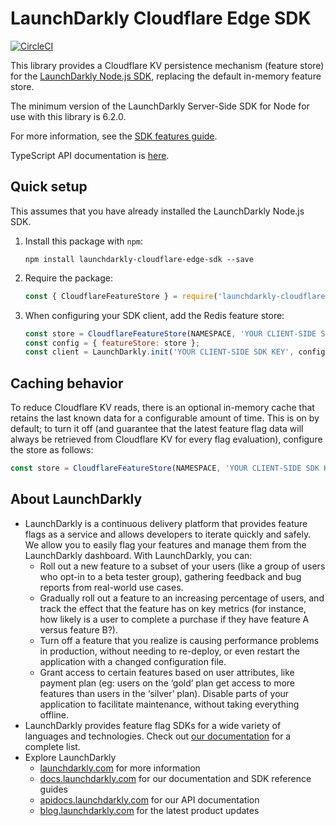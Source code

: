# LaunchDarkly Cloudflare Edge SDK

[![CircleCI](https://circleci.com/gh/launchdarkly/cloudflare-edge-sdk.svg?style=svg)](https://circleci.com/gh/launchdarkly/cloudflare-edge-sdk)

This library provides a Cloudflare KV persistence mechanism (feature store) for the [LaunchDarkly Node.js SDK](https://github.com/launchdarkly/node-server-sdk), replacing the default in-memory feature store.

The minimum version of the LaunchDarkly Server-Side SDK for Node for use with this library is 6.2.0.

For more information, see the [SDK features guide](https://docs.launchdarkly.com/sdk/features/database-integrations).

TypeScript API documentation is [here](https://launchdarkly.github.io/cloudflare-edge-sdk).

## Quick setup

This assumes that you have already installed the LaunchDarkly Node.js SDK.

1. Install this package with `npm`:
   ```
   npm install launchdarkly-cloudflare-edge-sdk --save
   ```

2. Require the package:
   ```javascript
   const { CloudflareFeatureStore } = require('launchdarkly-cloudflare-edge-sdk');
    ```

3. When configuring your SDK client, add the Redis feature store:
   ```javascript
   const store = CloudflareFeatureStore(NAMESPACE, 'YOUR CLIENT-SIDE SDK KEY');
   const config = { featureStore: store };
   const client = LaunchDarkly.init('YOUR CLIENT-SIDE SDK KEY', config);
   ```

## Caching behavior

To reduce Cloudflare KV reads, there is an optional in-memory cache that retains the last known data for a configurable amount of time. This is on by default; to turn it off (and guarantee that the latest feature flag data will always be retrieved from Cloudflare KV for every flag evaluation), configure the store as follows:

```javascript
const store = CloudflareFeatureStore(NAMESPACE, 'YOUR CLIENT-SIDE SDK KEY', { cacheTTL: 0 });
```

## About LaunchDarkly

* LaunchDarkly is a continuous delivery platform that provides feature flags as a service and allows developers to iterate quickly and safely. We allow you to easily flag your features and manage them from the LaunchDarkly dashboard.  With LaunchDarkly, you can:
    * Roll out a new feature to a subset of your users (like a group of users who opt-in to a beta tester group), gathering feedback and bug reports from real-world use cases.
    * Gradually roll out a feature to an increasing percentage of users, and track the effect that the feature has on key metrics (for instance, how likely is a user to complete a purchase if they have feature A versus feature B?).
    * Turn off a feature that you realize is causing performance problems in production, without needing to re-deploy, or even restart the application with a changed configuration file.
    * Grant access to certain features based on user attributes, like payment plan (eg: users on the ‘gold’ plan get access to more features than users in the ‘silver’ plan). Disable parts of your application to facilitate maintenance, without taking everything offline.
* LaunchDarkly provides feature flag SDKs for a wide variety of languages and technologies. Check out [our documentation](https://docs.launchdarkly.com/docs) for a complete list.
* Explore LaunchDarkly
    * [launchdarkly.com](https://www.launchdarkly.com/ "LaunchDarkly Main Website") for more information
    * [docs.launchdarkly.com](https://docs.launchdarkly.com/  "LaunchDarkly Documentation") for our documentation and SDK reference guides
    * [apidocs.launchdarkly.com](https://apidocs.launchdarkly.com/  "LaunchDarkly API Documentation") for our API documentation
    * [blog.launchdarkly.com](https://blog.launchdarkly.com/  "LaunchDarkly Blog Documentation") for the latest product updates
